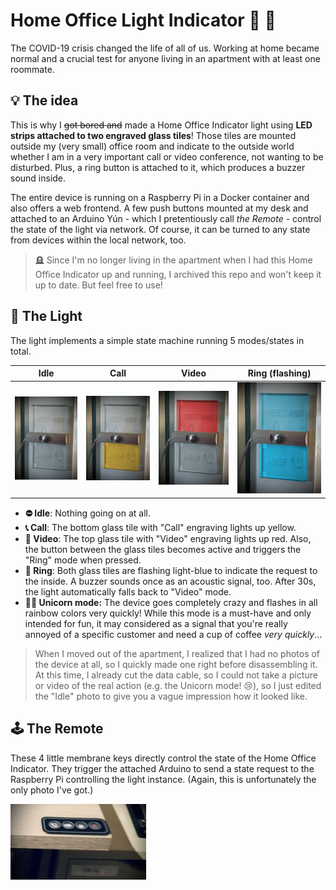 # Home Office Light Indicator :flashlight: :rotating_light:

The COVID-19 crisis changed the life of all of us. Working at home became normal
and a crucial test for anyone living in an apartment with at least one roommate.

## :bulb: The idea

This is why I ~~got bored and~~ made a Home Office Indicator light using **LED
strips attached to two engraved glass tiles**! Those tiles are mounted outside
my (very small) office room and indicate to the outside world whether I am in a
very important call or video conference, not wanting to be disturbed. Plus, a
ring button is attached to it, which produces a buzzer sound inside.

The entire device is running on a Raspberry Pi in a Docker container and also
offers a web frontend. A few push buttons mounted at my desk and attached to an
Arduino Yún - which I pretentiously call *the Remote* - control the state of the
light via network. Of course, it can be turned to any state from devices within
the local network, too.

> :headstone: Since I'm no longer living in the apartment when I had this Home
Office Indicator up and running, I archived this repo and won't keep it up to
date. But feel free to use!

## :traffic_light: The Light

The light implements a simple state machine running 5 modes/states in total.

|Idle|Call|Video|Ring (flashing)|
|---|---|---|---|
|![Idle](doc/light.jpg)|![Call](doc/light_call.jpg)|![Video](doc/light_video.jpg)|![Ring](doc/light_ring.jpg)|

- **:no_entry: Idle**: Nothing going on at all.
- **:telephone_receiver: Call**: The bottom glass tile with "Call" engraving
  lights up yellow.
- **:movie_camera: Video**: The top glass tile with "Video" engraving lights up
  red. Also, the button between the glass tiles becomes active and triggers the
  "Ring" mode when pressed.
- **:bell: Ring**: Both glass tiles are flashing light-blue to indicate the
  request to the inside. A buzzer sounds once as an acoustic signal, too. After
  30s, the light automatically falls back to "Video" mode.
- **:rainbow::unicorn: Unicorn mode:** The device goes completely crazy and
  flashes in all rainbow colors very quickly! While this mode is a must-have and
  only intended for fun, it may considered as a signal that you're really
  annoyed of a specific customer and need a cup of coffee *very quickly*...

> When I moved out of the apartment, I realized that I had no photos of the
device at all, so I quickly made one right before disassembling it. At this
time, I already cut the data cable, so I could not take a picture or video of
the real action (e.g. the Unicorn mode! :cry:), so I just edited the "Idle"
photo to give you a vague impression how it looked like.

## :joystick: The Remote

These 4 little membrane keys directly control the state of the Home Office
Indicator. They trigger the attached Arduino to send a state request to the
Raspberry Pi controlling the light instance. (Again, this is unfortunately the
only photo I've got.)

![!Remote](doc/remote.jpg)
